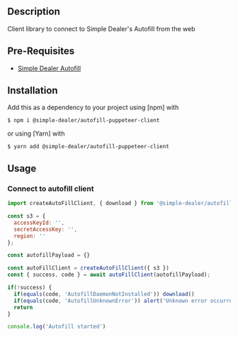 ## Description
Client library to connect to Simple Dealer's Autofill from the web

## Pre-Requisites
- [Simple Dealer Autofill](https://github.com/simpledealer/autofill-daemon/releases/download/v0.1.0/Simple.Dealer.Autofill-0.1.0.dmg)


## Installation

Add this as a dependency to your project using [npm] with

```
$ npm i @simple-dealer/autofill-puppeteer-client
```

or using [Yarn] with

```
$ yarn add @simple-dealer/autofill-puppeteer-client
```

## Usage


### Connect to autofill client

```js
import createAutoFillClient, { download } from '@simple-dealer/autofill-puppeteer-client'

const s3 = { 
  accessKeyId: '',
  secretAccessKey: '',
  region: ''
};

const autofillPayload = {}

const autoFillClient = createAutoFillClient({ s3 })
const { success, code } = await autoFillClient(autofillPayload);

if(!success) {
  if(equals(code, 'AutofillDaemonNotInstalled')) download()
  if(equals(code, 'AutofillUnknownError')) alert('Unknown error occurred')
  return
}

console.log('Autofill started')
```